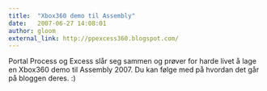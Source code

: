 ```yaml
---
title:  "Xbox360 demo til Assembly"
date:   2007-06-27 14:08:01
author: gloom
external_link: http://ppexcess360.blogspot.com/
---
```

Portal Process og Excess slår seg sammen og prøver for harde livet å lage en
Xbox360 demo til Assembly 2007. Du kan følge med på hvordan det går på
bloggen deres. :)
